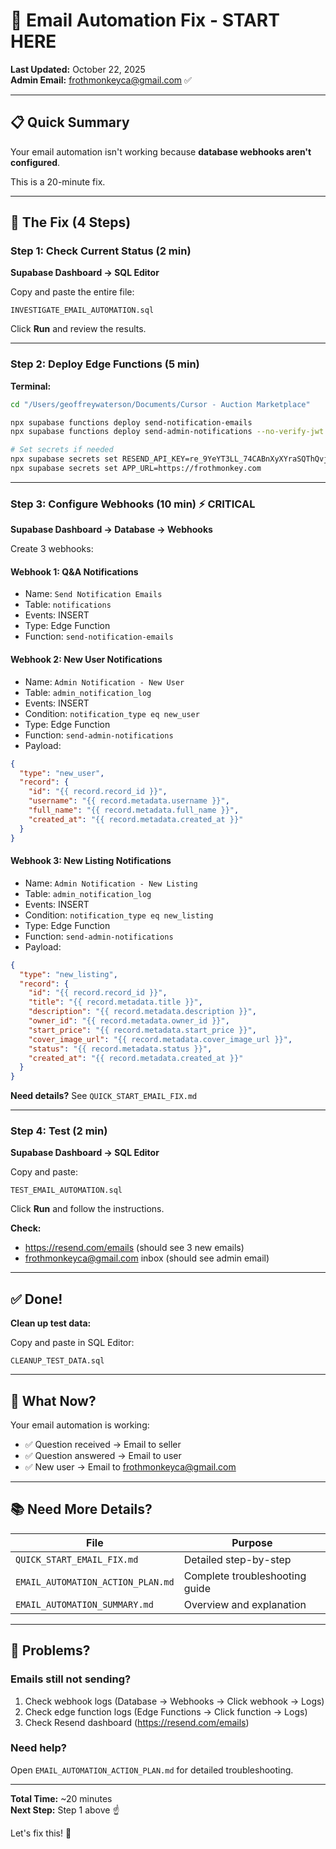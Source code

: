 # 🚀 Email Automation Fix - START HERE

**Last Updated:** October 22, 2025  
**Admin Email:** frothmonkeyca@gmail.com ✅

---

## 📋 Quick Summary

Your email automation isn't working because **database webhooks aren't configured**. 

This is a 20-minute fix.

---

## 🎯 The Fix (4 Steps)

### Step 1: Check Current Status (2 min)

**Supabase Dashboard → SQL Editor**

Copy and paste the entire file:
```
INVESTIGATE_EMAIL_AUTOMATION.sql
```

Click **Run** and review the results.

---

### Step 2: Deploy Edge Functions (5 min)

**Terminal:**

```bash
cd "/Users/geoffreywaterson/Documents/Cursor - Auction Marketplace"

npx supabase functions deploy send-notification-emails
npx supabase functions deploy send-admin-notifications --no-verify-jwt

# Set secrets if needed
npx supabase secrets set RESEND_API_KEY=re_9YeYT3LL_74CABnXyXYraSQThQvjya8Qt
npx supabase secrets set APP_URL=https://frothmonkey.com
```

---

### Step 3: Configure Webhooks (10 min) ⚡ CRITICAL

**Supabase Dashboard → Database → Webhooks**

Create 3 webhooks:

#### Webhook 1: Q&A Notifications
- Name: `Send Notification Emails`
- Table: `notifications`
- Events: INSERT
- Type: Edge Function
- Function: `send-notification-emails`

#### Webhook 2: New User Notifications
- Name: `Admin Notification - New User`
- Table: `admin_notification_log`
- Events: INSERT
- Condition: `notification_type eq new_user`
- Type: Edge Function
- Function: `send-admin-notifications`
- Payload:
```json
{
  "type": "new_user",
  "record": {
    "id": "{{ record.record_id }}",
    "username": "{{ record.metadata.username }}",
    "full_name": "{{ record.metadata.full_name }}",
    "created_at": "{{ record.metadata.created_at }}"
  }
}
```

#### Webhook 3: New Listing Notifications
- Name: `Admin Notification - New Listing`
- Table: `admin_notification_log`
- Events: INSERT
- Condition: `notification_type eq new_listing`
- Type: Edge Function
- Function: `send-admin-notifications`
- Payload:
```json
{
  "type": "new_listing",
  "record": {
    "id": "{{ record.record_id }}",
    "title": "{{ record.metadata.title }}",
    "description": "{{ record.metadata.description }}",
    "owner_id": "{{ record.metadata.owner_id }}",
    "start_price": "{{ record.metadata.start_price }}",
    "cover_image_url": "{{ record.metadata.cover_image_url }}",
    "status": "{{ record.metadata.status }}",
    "created_at": "{{ record.metadata.created_at }}"
  }
}
```

**Need details?** See `QUICK_START_EMAIL_FIX.md`

---

### Step 4: Test (2 min)

**Supabase Dashboard → SQL Editor**

Copy and paste:
```
TEST_EMAIL_AUTOMATION.sql
```

Click **Run** and follow the instructions.

**Check:**
- https://resend.com/emails (should see 3 new emails)
- frothmonkeyca@gmail.com inbox (should see admin email)

---

## ✅ Done!

**Clean up test data:**

Copy and paste in SQL Editor:
```
CLEANUP_TEST_DATA.sql
```

---

## 🎉 What Now?

Your email automation is working:
- ✅ Question received → Email to seller
- ✅ Question answered → Email to user
- ✅ New user → Email to frothmonkeyca@gmail.com

---

## 📚 Need More Details?

| File | Purpose |
|------|---------|
| `QUICK_START_EMAIL_FIX.md` | Detailed step-by-step |
| `EMAIL_AUTOMATION_ACTION_PLAN.md` | Complete troubleshooting guide |
| `EMAIL_AUTOMATION_SUMMARY.md` | Overview and explanation |

---

## 🐛 Problems?

### Emails still not sending?
1. Check webhook logs (Database → Webhooks → Click webhook → Logs)
2. Check edge function logs (Edge Functions → Click function → Logs)
3. Check Resend dashboard (https://resend.com/emails)

### Need help?
Open `EMAIL_AUTOMATION_ACTION_PLAN.md` for detailed troubleshooting.

---

**Total Time:** ~20 minutes  
**Next Step:** Step 1 above ☝️

Let's fix this! 🚀

